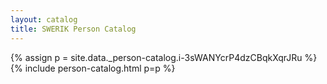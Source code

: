 ```yaml
---
layout: catalog
title: SWERIK Person Catalog
---
```

{% assign p = site.data._person-catalog.i-3sWANYcrP4dzCBqkXqrJRu %}
{% include person-catalog.html p=p %}

